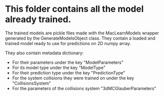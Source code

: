 # This folder contains all the model already trained.
The trained models are pickle files made with the MacLearnModels wrapper generated by the 
GenerateModelsObject class. 
They contain a loaded and trained model ready to use for predictions on 2D numpy array. 

They also contain metadata dictionary:
- For their parameters under the key "ModelParameters"
- For its model type under the key "ModelType"
- For their prediction type under the key "PredictionType" 
- For the system collisions they were trained on under the key "CollisionsSystem"
- For the parameters of the collisions system "3dMCGlauberParameters"
